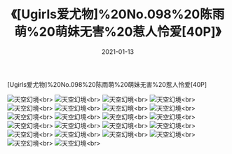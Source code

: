 ﻿---
layout: post
title: 《[Ugirls爱尤物]%20No.098%20陈雨萌%20萌妹无害%20惹人怜爱[40P]》
date: 2021-01-13
img: http://photo.orgx.cf/性感/2021/[Ugirls爱尤物]%20No.098%20陈雨萌%20萌妹无害%20惹人怜爱[40P]/000.jpg
tags: [美女,性感,泳衣]
---

[Ugirls爱尤物]%20No.098%20陈雨萌%20萌妹无害%20惹人怜爱[40P]



![天空幻境](http://photo.orgx.cf/性感/2021/[Ugirls爱尤物]%20No.098%20陈雨萌%20萌妹无害%20惹人怜爱[40P]/001.jpg''天空幻境'')<br>
![天空幻境](http://photo.orgx.cf/性感/2021/[Ugirls爱尤物]%20No.098%20陈雨萌%20萌妹无害%20惹人怜爱[40P]/002.jpg''天空幻境'')<br>
![天空幻境](http://photo.orgx.cf/性感/2021/[Ugirls爱尤物]%20No.098%20陈雨萌%20萌妹无害%20惹人怜爱[40P]/003.jpg''天空幻境'')<br>
![天空幻境](http://photo.orgx.cf/性感/2021/[Ugirls爱尤物]%20No.098%20陈雨萌%20萌妹无害%20惹人怜爱[40P]/004.jpg''天空幻境'')<br>
![天空幻境](http://photo.orgx.cf/性感/2021/[Ugirls爱尤物]%20No.098%20陈雨萌%20萌妹无害%20惹人怜爱[40P]/005.jpg''天空幻境'')<br>
![天空幻境](http://photo.orgx.cf/性感/2021/[Ugirls爱尤物]%20No.098%20陈雨萌%20萌妹无害%20惹人怜爱[40P]/006.jpg''天空幻境'')<br>
![天空幻境](http://photo.orgx.cf/性感/2021/[Ugirls爱尤物]%20No.098%20陈雨萌%20萌妹无害%20惹人怜爱[40P]/007.jpg''天空幻境'')<br>
![天空幻境](http://photo.orgx.cf/性感/2021/[Ugirls爱尤物]%20No.098%20陈雨萌%20萌妹无害%20惹人怜爱[40P]/008.jpg''天空幻境'')<br>
![天空幻境](http://photo.orgx.cf/性感/2021/[Ugirls爱尤物]%20No.098%20陈雨萌%20萌妹无害%20惹人怜爱[40P]/009.jpg''天空幻境'')<br>
![天空幻境](http://photo.orgx.cf/性感/2021/[Ugirls爱尤物]%20No.098%20陈雨萌%20萌妹无害%20惹人怜爱[40P]/010.jpg''天空幻境'')<br>
![天空幻境](http://photo.orgx.cf/性感/2021/[Ugirls爱尤物]%20No.098%20陈雨萌%20萌妹无害%20惹人怜爱[40P]/011.jpg''天空幻境'')<br>
![天空幻境](http://photo.orgx.cf/性感/2021/[Ugirls爱尤物]%20No.098%20陈雨萌%20萌妹无害%20惹人怜爱[40P]/012.jpg''天空幻境'')<br>
![天空幻境](http://photo.orgx.cf/性感/2021/[Ugirls爱尤物]%20No.098%20陈雨萌%20萌妹无害%20惹人怜爱[40P]/013.jpg''天空幻境'')<br>
![天空幻境](http://photo.orgx.cf/性感/2021/[Ugirls爱尤物]%20No.098%20陈雨萌%20萌妹无害%20惹人怜爱[40P]/014.jpg''天空幻境'')<br>
![天空幻境](http://photo.orgx.cf/性感/2021/[Ugirls爱尤物]%20No.098%20陈雨萌%20萌妹无害%20惹人怜爱[40P]/015.jpg''天空幻境'')<br>
![天空幻境](http://photo.orgx.cf/性感/2021/[Ugirls爱尤物]%20No.098%20陈雨萌%20萌妹无害%20惹人怜爱[40P]/016.jpg''天空幻境'')<br>
![天空幻境](http://photo.orgx.cf/性感/2021/[Ugirls爱尤物]%20No.098%20陈雨萌%20萌妹无害%20惹人怜爱[40P]/017.jpg''天空幻境'')<br>
![天空幻境](http://photo.orgx.cf/性感/2021/[Ugirls爱尤物]%20No.098%20陈雨萌%20萌妹无害%20惹人怜爱[40P]/018.jpg''天空幻境'')<br>
![天空幻境](http://photo.orgx.cf/性感/2021/[Ugirls爱尤物]%20No.098%20陈雨萌%20萌妹无害%20惹人怜爱[40P]/019.jpg''天空幻境'')<br>
![天空幻境](http://photo.orgx.cf/性感/2021/[Ugirls爱尤物]%20No.098%20陈雨萌%20萌妹无害%20惹人怜爱[40P]/020.jpg''天空幻境'')<br>
![天空幻境](http://photo.orgx.cf/性感/2021/[Ugirls爱尤物]%20No.098%20陈雨萌%20萌妹无害%20惹人怜爱[40P]/021.jpg''天空幻境'')<br>
![天空幻境](http://photo.orgx.cf/性感/2021/[Ugirls爱尤物]%20No.098%20陈雨萌%20萌妹无害%20惹人怜爱[40P]/022.jpg''天空幻境'')<br>